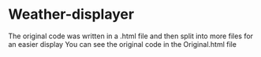 # Weather-displayer

The original code was written in a .html file and then split into more files for an easier display
You can see the original code in the Original.html file 
